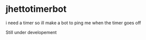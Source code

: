# jhettotimerbot
i need a timer so ill make a bot to ping me when the timer goes off

Still under developement
